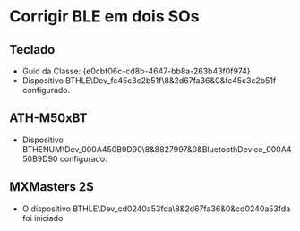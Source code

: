 # Corrigir BLE em dois SOs
## Teclado
+ Guid da Classe: {e0cbf06c-cd8b-4647-bb8a-263b43f0f974}
+ Dispositivo BTHLE\Dev_fc45c3c2b51f\8&2d67fa36&0&fc45c3c2b51f configurado.

## ATH-M50xBT
+ Dispositivo BTHENUM\Dev_000A450B9D90\8&8827997&0&BluetoothDevice_000A450B9D90 configurado.

## MXMasters 2S
+ O dispositivo BTHLE\Dev_cd0240a53fda\8&2d67fa36&0&cd0240a53fda foi iniciado.
